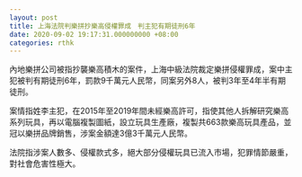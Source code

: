 ```yaml
---
layout: post
title: 上海法院判樂拼抄樂高侵權罪成　判主犯有期徒刑6年
date: 2020-09-02 19:17:31.000000000 +08:00
categories: rthk
---
```


內地樂拼公司被指抄襲樂高積木的案件，上海中級法院裁定樂拼侵權罪成，案中主犯被判有期徒刑6年，罰款9千萬元人民幣，同案另外8人，被判3年至4年半有期徒刑。

案情指姓李主犯，在2015年至2019年間未經樂高許可，指使其他人拆解研究樂高系列玩具，再以電腦複製圖紙，設立玩具生產廠，複製共663款樂高玩具產品，並冠以樂拼品牌銷售，涉案金額達3億3千萬元人民幣。

法院指涉案人數多、侵權款式多，絕大部分侵權玩具已流入市場，犯罪情節嚴重，對社會危害性極大。
